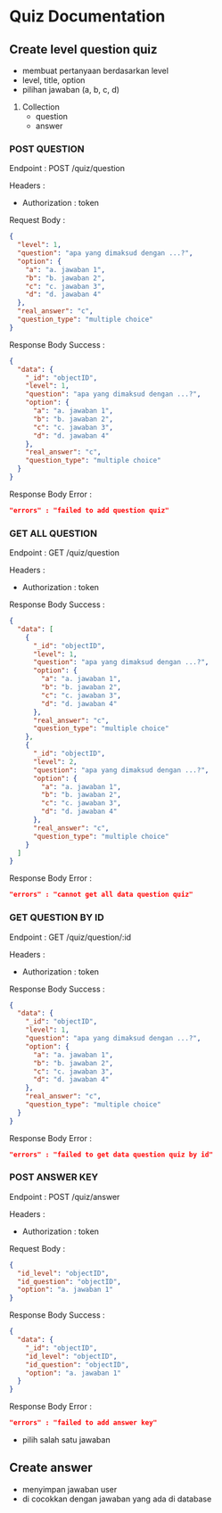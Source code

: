 # Quiz Documentation

## Create level question quiz

- membuat pertanyaan berdasarkan level
- level, title, option
- pilihan jawaban (a, b, c, d)

1. Collection
   - question
   - answer

### POST QUESTION

Endpoint : POST /quiz/question

Headers :

- Authorization : token

Request Body :

```json
{
  "level": 1,
  "question": "apa yang dimaksud dengan ...?",
  "option": {
    "a": "a. jawaban 1",
    "b": "b. jawaban 2",
    "c": "c. jawaban 3",
    "d": "d. jawaban 4"
  },
  "real_answer": "c",
  "question_type": "multiple choice"
}
```

Response Body Success :

```json
{
  "data": {
    "_id": "objectID",
    "level": 1,
    "question": "apa yang dimaksud dengan ...?",
    "option": {
      "a": "a. jawaban 1",
      "b": "b. jawaban 2",
      "c": "c. jawaban 3",
      "d": "d. jawaban 4"
    },
    "real_answer": "c",
    "question_type": "multiple choice"
  }
}
```

Response Body Error :

```json
"errors" : "failed to add question quiz"
```

### GET ALL QUESTION

Endpoint : GET /quiz/question

Headers :

- Authorization : token

Response Body Success :

```json
{
  "data": [
    {
      "_id": "objectID",
      "level": 1,
      "question": "apa yang dimaksud dengan ...?",
      "option": {
        "a": "a. jawaban 1",
        "b": "b. jawaban 2",
        "c": "c. jawaban 3",
        "d": "d. jawaban 4"
      },
      "real_answer": "c",
      "question_type": "multiple choice"
    },
    {
      "_id": "objectID",
      "level": 2,
      "question": "apa yang dimaksud dengan ...?",
      "option": {
        "a": "a. jawaban 1",
        "b": "b. jawaban 2",
        "c": "c. jawaban 3",
        "d": "d. jawaban 4"
      },
      "real_answer": "c",
      "question_type": "multiple choice"
    }
  ]
}
```

Response Body Error :

```json
"errors" : "cannot get all data question quiz"
```

### GET QUESTION BY ID

Endpoint : GET /quiz/question/:id

Headers :

- Authorization : token

Response Body Success :

```json
{
  "data": {
    "_id": "objectID",
    "level": 1,
    "question": "apa yang dimaksud dengan ...?",
    "option": {
      "a": "a. jawaban 1",
      "b": "b. jawaban 2",
      "c": "c. jawaban 3",
      "d": "d. jawaban 4"
    },
    "real_answer": "c",
    "question_type": "multiple choice"
  }
}
```

Response Body Error :

```json
"errors" : "failed to get data question quiz by id"
```

### POST ANSWER KEY

Endpoint : POST /quiz/answer

Headers :

- Authorization : token

Request Body :

```json
{
  "id_level": "objectID",
  "id_question": "objectID",
  "option": "a. jawaban 1"
}
```

Response Body Success :

```json
{
  "data": {
    "_id": "objectID",
    "id_level": "objectID",
    "id_question": "objectID",
    "option": "a. jawaban 1"
  }
}
```

Response Body Error :

```json
"errors" : "failed to add answer key"
```

- pilih salah satu jawaban

## Create answer

- menyimpan jawaban user
- di cocokkan dengan jawaban yang ada di database
